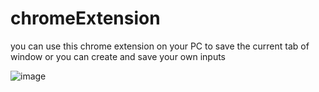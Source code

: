 # chromeExtension

you can use this chrome extension on your PC to save the current tab of window or you can create and save your own inputs

![image](https://user-images.githubusercontent.com/85907023/185974764-875e6977-d2b3-4097-b08b-83a5c146318e.png)

